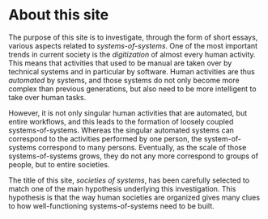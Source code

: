 About this site
===============

The purpose of this site is to investigate, through the form of short essays, various aspects related to _systems-of-systems_. One of the most important trends in current society is the _digitization_ of almost every human activity. This means that activities that used to be manual are taken over by technical systems and in particular by software. Human activities are thus _automated_ by systems, and those systems do not only become more complex than previous generations, but also need to be more intelligent to take over human tasks.

However, it is not only singular human activities that are automated, but entire workflows, and this leads to the formation of loosely coupled systems-of-systems. Whereas the singular automated systems can correspond to the activities performed by one person, the system-of-systems correspond to many persons. Eventually, as the scale of those systems-of-systems grows, they do not any more correspond to groups of people, but to entire societies.

The title of this site, _societies of systems_, has been carefully selected to match one of the main hypothesis underlying this investigation. This hypothesis is that the way human societies are organized gives many clues to how well-functioning systems-of-systems need to be built.